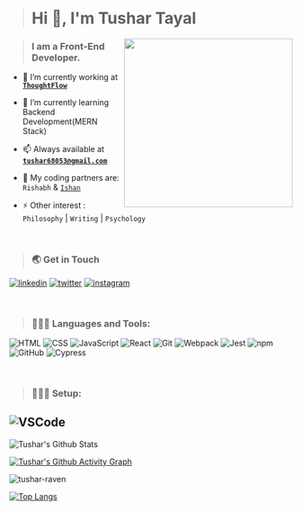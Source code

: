 > <h1 align="left">Hi 👋, I'm Tushar Tayal</h1>

<img align="right" width="300px" src="https://github.com/tushar-raven/tushar-raven/assets/72013857/ce36da3d-13e4-4045-9b72-239e08b75044">

> <h3 align="left">I am a Front-End Developer.</h3>

- 🔭 I’m currently working at <a href="https://thoughtflow.io/">**`ThoughtFlow`**</a>

- 🌱 I’m currently learning Backend Development(MERN Stack)

- 📫 Always available at **[`tushar68053@gmail.com`](mailto:tushar68053@gmail.com)**

- 👬 My coding partners are: <a href="https://github.com/var-rishabh" style="text-decoration:none;">`Rishabh`</a> & <a href="https://github.com/ishanjain1502">`Ishan`</a>

- ⚡ Other interest : `Philosophy` | `Writing` |  `Psychology`

<br> 

><h3 align="left">🌏 Get in Touch</h3>
[![linkedin](https://img.shields.io/badge/linkedin-0A66C2?style=for-the-badge&logo=linkedin&logoColor=white)](https://www.linkedin.com/in/tushar-tayal0601/)
[![twitter](https://img.shields.io/badge/twitter-1DA1F2?style=for-the-badge&logo=twitter&logoColor=white)](https://twitter.com/tushar_raven) 
[![instagram](https://img.shields.io/badge/instagram-E1306C?style=for-the-badge&logo=instagram&logoColor=white)](https://www.instagram.com/tushar_raven/)

<br>

><h3 align="left">🧑🏻‍💻 Languages and Tools:</h3>

![HTML](https://img.shields.io/badge/html5-E34F26.svg?style=for-the-badge&logo=html5&logoColor=white)
![CSS](https://img.shields.io/badge/CSS3-1572B6?style=for-the-badge&logo=css3&logoColor=white)
![JavaScript](https://img.shields.io/badge/javascript-%23323330.svg?style=for-the-badge&logo=javascript&logoColor=%23F7DF1E)
![React](https://img.shields.io/badge/react-%2320232a.svg?style=for-the-badge&logo=react&logoColor=%2361DAFB)
![Git](https://img.shields.io/badge/git-f34f29.svg?style=for-the-badge&logo=git&logoColor=white)
![Webpack](https://img.shields.io/badge/Webpack-8DD6F9?style=for-the-badge&logo=Webpack&logoColor=white)
![Jest](https://img.shields.io/badge/Jest-C21325?style=for-the-badge&logo=jest&logoColor=white)
![npm](https://img.shields.io/badge/npm-CB3837?style=for-the-badge&logo=npm&logoColor=white)
![GitHub](https://img.shields.io/badge/GitHub-100000?style=for-the-badge&logo=github&logoColor=white)
![Cypress](https://img.shields.io/badge/Cypress-17202C?style=for-the-badge&logo=cypress&logoColor=white)



<br>

><h3 align="left">🧑🏻‍💻 Setup:</h3>
![VSCode](https://img.shields.io/badge/Visual_Studio_Code-0078D4?style=for-the-badge&logo=visual%20studio%20code&logoColor=white)
<br>
---
 
![Tushar's Github Stats](https://github-readme-stats.vercel.app//api?username=tushar-raven&show_icons=true&theme=gotham&hide_border=true&bg_color=0d1117&title_color=38d252&icon_color=1f6fea&text_color=fefefe)
 
[![Tushar's Github Activity Graph](https://github-readme-activity-graph.cyclic.app/graph?username=tushar-raven&bg_color=0d1117&color=f0f0f0&line=38d252&point=ffffff&area=true&hide_border=true)](https://github.com/ashutosh00710/github-readme-activity-graph)

<img align="center" src="https://github-readme-streak-stats.herokuapp.com/?user=tushar-raven&theme=github-dark&hide_border=true" alt="tushar-raven"/>

[![Top Langs](https://github-readme-stats.vercel.app//api/top-langs/?username=tushar-raven&layout=compact&theme=gotham&langs_count=10&hide_border=true&bg_color=0d1117&text_color=fefefe)](https://github.com/anuraghazra/github-readme-stats)
